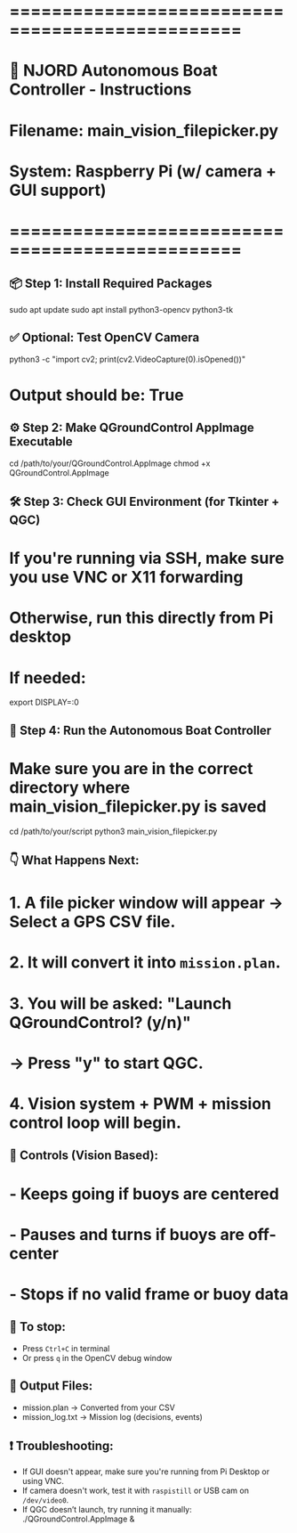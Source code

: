 # ================================================
# 🚤 NJORD Autonomous Boat Controller - Instructions
# Filename: main_vision_filepicker.py
# System: Raspberry Pi (w/ camera + GUI support)
# ================================================

## 📦 Step 1: Install Required Packages
sudo apt update
sudo apt install python3-opencv python3-tk

## ✅ Optional: Test OpenCV Camera
python3 -c "import cv2; print(cv2.VideoCapture(0).isOpened())"
# Output should be: True

## ⚙️ Step 2: Make QGroundControl AppImage Executable
cd /path/to/your/QGroundControl.AppImage
chmod +x QGroundControl.AppImage

## 🛠 Step 3: Check GUI Environment (for Tkinter + QGC)
# If you're running via SSH, make sure you use VNC or X11 forwarding
# Otherwise, run this directly from Pi desktop
# If needed:
export DISPLAY=:0

## 📁 Step 4: Run the Autonomous Boat Controller
# Make sure you are in the correct directory where main_vision_filepicker.py is saved
cd /path/to/your/script
python3 main_vision_filepicker.py

## 👇 What Happens Next:
# 1. A file picker window will appear → Select a GPS CSV file.
# 2. It will convert it into `mission.plan`.
# 3. You will be asked: "Launch QGroundControl? (y/n)"
#    → Press "y" to start QGC.
# 4. Vision system + PWM + mission control loop will begin.

## 🧠 Controls (Vision Based):
# - Keeps going if buoys are centered
# - Pauses and turns if buoys are off-center
# - Stops if no valid frame or buoy data

## 🛑 To stop:
- Press `Ctrl+C` in terminal
- Or press `q` in the OpenCV debug window

## 📄 Output Files:
- mission.plan       → Converted from your CSV
- mission_log.txt    → Mission log (decisions, events)

## ❗ Troubleshooting:
- If GUI doesn't appear, make sure you're running from Pi Desktop or using VNC.
- If camera doesn't work, test it with `raspistill` or USB cam on `/dev/video0`.
- If QGC doesn’t launch, try running it manually:
    ./QGroundControl.AppImage &
